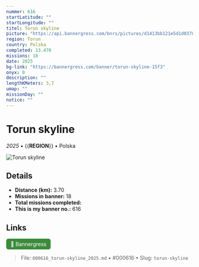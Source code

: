 ```yaml
---
nummer: 616
startLatitude: ""
startLongitude: ""
titel: Torun skyline
picture: "https://api.bannergress.com/bnrs/pictures/d1413bb121e5d1d037822169d6c692b5"
region: Torun
country: Polska
completed: 13.470
missions: 18
date: 2025
bg-link: "https://bannergress.com/banner/torun-skyline-15f3"
onyx: 0
description: ""
lengthKMeters: 3,7
umap: ""
missionDay: ""
notice: ""
---
```

# Torun skyline

*2025* • {{__REGION__}} • Polska

![Torun skyline](https://api.bannergress.com/bnrs/pictures/d1413bb121e5d1d037822169d6c692b5)



## Details
- **Distance (km):** 3.70
- **Missions in banner:** 18
- **Total missions completed:** 
- **This is my banner no.:** 616





## Links
<a href="https://bannergress.com/banner/torun-skyline-15f3" target="_blank" style="display:inline-block;margin-right:8px;padding:6px 12px;background:#3c8b3c;color:#fff;text-decoration:none;border-radius:6px;">🔗 Bannergress</a>



> File: `000616_torun-skyline_2025.md` • #000616 • Slug: `torun-skyline`
